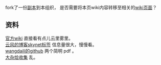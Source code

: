 
fork了一份[副本](https://github.com/doubility-sky/skynet)到本组织，
是否需要将本页wiki内容转移至相关的[wiki页面](https://github.com/doubility-sky/skynet/wiki)？ 


## 资料
[官方wiki](https://github.com/cloudwu/skynet/wiki) 直接看有点儿云里雾里。  
[云风的博客skynet标签](http://blog.codingnow.com/eo/skynet/) 信息量很大，慢慢看。  
[wangdaili的github](https://github.com/wangdali/skynet-note/tree/master/doc) 两个简明 pdf 。  
[大杂烩收集](http://skynetclub.github.io/skynet/resource.html) 乱。  
   